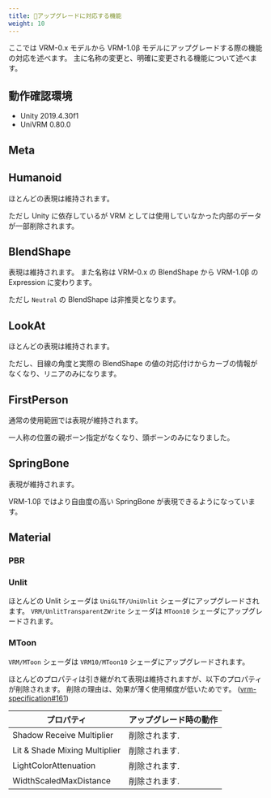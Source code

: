 ```yaml
---
title: 🚧アップグレードに対応する機能
weight: 10
---
```


ここでは VRM-0.x モデルから VRM-1.0β モデルにアップグレードする際の機能の対応を述べます。
主に名称の変更と、明確に変更される機能について述べます。

## 動作確認環境
- Unity 2019.4.30f1
- UniVRM 0.80.0

## Meta

## Humanoid
ほとんどの表現は維持されます。

ただし Unity に依存しているが VRM としては使用していなかった内部のデータが一部削除されます。

## BlendShape
表現は維持されます。
また名称は VRM-0.x の BlendShape から VRM-1.0β の Expression に変わります。

ただし `Neutral` の BlendShape は非推奨となります。

## LookAt
ほとんどの表現は維持されます。

ただし、目線の角度と実際の BlendShape の値の対応付けからカーブの情報がなくなり、リニアのみになります。

## FirstPerson
通常の使用範囲では表現が維持されます。

一人称の位置の親ボーン指定がなくなり、頭ボーンのみになりました。

## SpringBone
表現が維持されます。

VRM-1.0β ではより自由度の高い SpringBone が表現できるようになっています。

## Material

### PBR

### Unlit
ほとんどの Unlit シェーダは `UniGLTF/UniUnlit` シェーダにアップグレードされます。
`VRM/UnlitTransparentZWrite` シェーダは `MToon10` シェーダにアップグレードされます。

### MToon
`VRM/MToon` シェーダは `VRM10/MToon10` シェーダにアップグレードされます。

ほとんどのプロパティは引き継がれて表現は維持されますが、以下のプロパティが削除されます。
削除の理由は、効果が薄く使用頻度が低いためです。 ([vrm-specification#161](https://github.com/vrm-c/vrm-specification/issues/161))

|          プロパティ           | アップグレード時の動作 |
| ----------------------------- | ---------------------- |
| Shadow Receive Multiplier     | 削除されます.          |
| Lit & Shade Mixing Multiplier | 削除されます.          |
| LightColorAttenuation         | 削除されます.          |
| WidthScaledMaxDistance        | 削除されます.          |